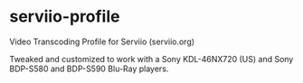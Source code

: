 serviio-profile
===============

Video Transcoding Profile for Serviio (serviio.org)

Tweaked and customized to work with a Sony KDL-46NX720 (US) and Sony BDP-S580 and BDP-S590 Blu-Ray players.
